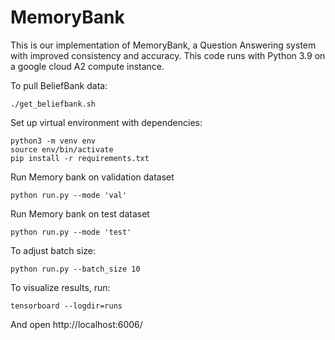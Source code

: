 # MemoryBank
This is our implementation of MemoryBank, a Question Answering system with improved consistency and accuracy.
This code runs with Python 3.9 on a google cloud A2 compute instance.

To pull BeliefBank data:
```
./get_beliefbank.sh
```

Set up virtual environment with dependencies:

```
python3 -m venv env
source env/bin/activate
pip install -r requirements.txt
```

Run Memory bank on validation dataset
```
python run.py --mode 'val'
```

Run Memory bank on test dataset
```
python run.py --mode 'test'
```

To adjust batch size:
```
python run.py --batch_size 10
```

To visualize results, run:
```
tensorboard --logdir=runs
```
And open http://localhost:6006/
